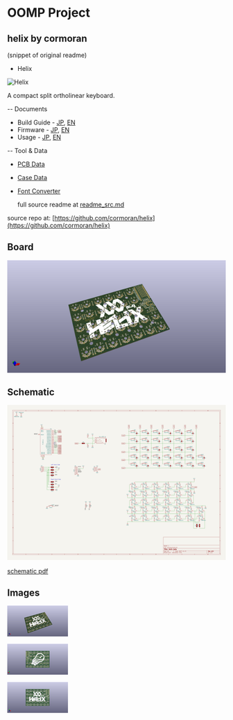 # OOMP Project  
## helix  by cormoran  
  
(snippet of original readme)  
  
- Helix  
  
![Helix](https://i.imgur.com/XBAmynN.jpg)  
  
A compact split ortholinear keyboard.  
  
-- Documents  
  
* Build Guide - [JP](/Doc/buildguide_jp.md), [EN](/Doc/buildguide_en.md)  
* Firmware - [JP](/Doc/firmware_jp.md), [EN](/Doc/firmware_en.md)  
* Usage - [JP](/Doc/usage_jp.md), [EN](/Doc/usage_en.md)   
  
  
-- Tool & Data  
  
* [PCB Data](/PCB)  
* [Case Data](/Case)  
* [Font Converter](/FontConverter)  
  
  full source readme at [readme_src.md](readme_src.md)  
  
source repo at: [https://github.com/cormoran/helix](https://github.com/cormoran/helix)  
## Board  
  
[![working_3d.png](working_3d_600.png)](working_3d.png)  
## Schematic  
  
[![working_schematic.png](working_schematic_600.png)](working_schematic.png)  
  
[schematic pdf](working_schematic.pdf)  
## Images  
  
[![working_3d.png](working_3d_140.png)](working_3d.png)  
  
[![working_3d_back.png](working_3d_back_140.png)](working_3d_back.png)  
  
[![working_3d_front.png](working_3d_front_140.png)](working_3d_front.png)  
